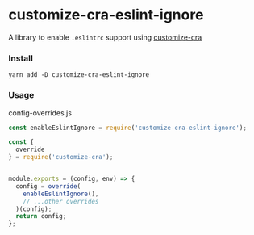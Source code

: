 # customize-cra-eslint-ignore

A library to enable `.eslintrc` support using [customize-cra](https://github.com/arackaf/customize-cra)


### Install
```
yarn add -D customize-cra-eslint-ignore
```

### Usage
config-overrides.js

```js
const enableEslintIgnore = require('customize-cra-eslint-ignore');

const {
  override
} = require('customize-cra');


module.exports = (config, env) => {
  config = override(
    enableEslintIgnore(),
    // ...other overrides
  )(config);
  return config;
};

```

